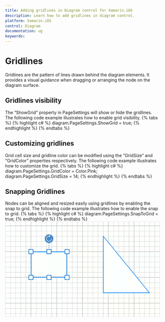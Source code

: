 ```yaml
---
title: Adding gridlines in Diagram control for Xamarin.iOS
description: Learn how to add gridlines in diagram control.
platform: Xamarin.iOS
control: Diagram
documentation: ug
keywords: 
---
```

# Gridlines
Gridlines are the pattern of lines drawn behind the diagram elements. It provides a visual guidance when dragging or arranging the node on the diagram surface.

## Gridlines visibility
The “ShowGrid” property in PageSettings will show or hide the gridlines. The following code example illustrates how to enable grid visibility.
{% tabs %}
{% highlight c# %}
diagram.PageSettings.ShowGrid = true;
{% endhighlight %}
{% endtabs %}

## Customizing gridlines
Grid cell size and gridline color can be modified using the “GridSize” and “GridColor” properties respectively. The following code example illustrates how to customize the grid.
{% tabs %}
{% highlight c# %}
diagram.PageSettings.GridColor = Color.Pink;
diagram.PageSettings.GridSize = 14;
{% endhighlight %}
{% endtabs %}

## Snapping Gridlines
Nodes can be aligned and resized easily using gridlines by enabling the snap to grid. The following code example illustrates how to enable the snap to grid.
{% tabs %}
{% highlight c# %}
diagram.PageSettings.SnapToGrid = true;
{% endhighlight %}
{% endtabs %}
![](Gridlines_images/Gridlines.gif)

